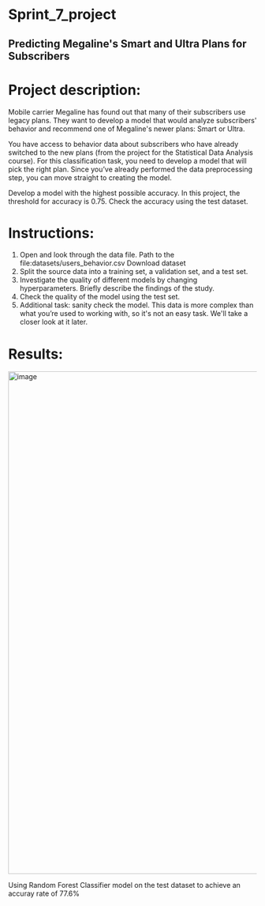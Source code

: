# Sprint_7_project

## Predicting Megaline's Smart and Ultra Plans for Subscribers

# Project description:

Mobile carrier Megaline has found out that many of their subscribers use legacy plans. They want to develop a model that would analyze subscribers' behavior and recommend one of Megaline's newer plans: Smart or Ultra.

You have access to behavior data about subscribers who have already switched to the new plans (from the project for the Statistical Data Analysis course). For this classification task, you need to develop a model that will pick the right plan. Since you’ve already performed the data preprocessing step, you can move straight to creating the model.

Develop a model with the highest possible accuracy. In this project, the threshold for accuracy is 0.75. Check the accuracy using the test dataset.

# Instructions:

1. Open and look through the data file. Path to the file:datasets/users_behavior.csv Download dataset
2. Split the source data into a training set, a validation set, and a test set.
3. Investigate the quality of different models by changing hyperparameters. Briefly describe the findings of the study.
4. Check the quality of the model using the test set.
5. Additional task: sanity check the model. This data is more complex than what you’re used to working with, so it's not an easy task. We'll take a closer look at it later.

# Results: 
<img width="1018" alt="image" src="https://github.com/nhayenquynh/Predicting-Phone-Plans/assets/125513684/781dc2e6-04dc-4a32-be87-65fb04a7cbf3">

Using Random Forest Classifier model on the test dataset to achieve an accuray rate of 77.6%
